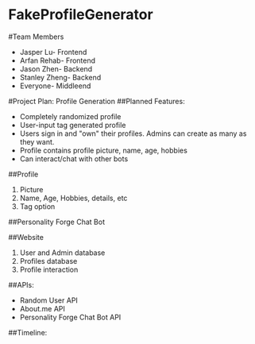 FakeProfileGenerator
============================

#Team Members
* Jasper Lu- Frontend
* Arfan Rehab- Frontend
* Jason Zhen- Backend
* Stanley Zheng- Backend
* Everyone- Middleend

#Project Plan: Profile Generation
##Planned Features:
* Completely randomized profile
* User-input tag generated profile
* Users sign in and "own" their profiles. Admins can create as many as they want.
* Profile contains profile picture, name, age, hobbies
* Can interact/chat with other bots

##Profile
1. Picture
2. Name, Age, Hobbies, details, etc
3. Tag option

##Personality Forge Chat Bot

##Website
1. User and Admin database
2. Profiles database
3. Profile interaction

##APIs:
* Random User API
* About.me API
* Personality Forge Chat Bot API

##Timeline:
